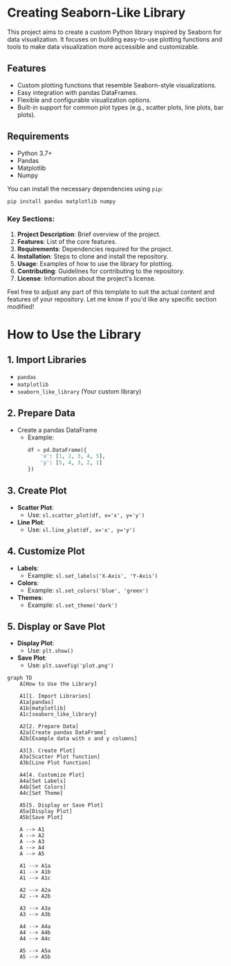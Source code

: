 # Creating Seaborn-Like Library

This project aims to create a custom Python library inspired by Seaborn for data visualization. It focuses on building easy-to-use plotting functions and tools to make data visualization more accessible and customizable.

## Features

- Custom plotting functions that resemble Seaborn-style visualizations.
- Easy integration with pandas DataFrames.
- Flexible and configurable visualization options.
- Built-in support for common plot types (e.g., scatter plots, line plots, bar plots).

## Requirements

- Python 3.7+
- Pandas
- Matplotlib
- Numpy

You can install the necessary dependencies using `pip`:

```bash
pip install pandas matplotlib numpy
```

### Key Sections:
1. **Project Description**: Brief overview of the project.
2. **Features**: List of the core features.
3. **Requirements**: Dependencies required for the project.
4. **Installation**: Steps to clone and install the repository.
5. **Usage**: Examples of how to use the library for plotting.
6. **Contributing**: Guidelines for contributing to the repository.
7. **License**: Information about the project's license.

Feel free to adjust any part of this template to suit the actual content and features of your repository. Let me know if you'd like any specific section modified!

# How to Use the Library

## 1. Import Libraries
- `pandas`
- `matplotlib`
- `seaborn_like_library` (Your custom library)

## 2. Prepare Data
- Create a pandas DataFrame
  - Example:
    ```python
    df = pd.DataFrame({
        'x': [1, 2, 3, 4, 5],
        'y': [5, 4, 3, 2, 1]
    })
    ```

## 3. Create Plot
- **Scatter Plot**:
  - Use: `sl.scatter_plot(df, x='x', y='y')`
- **Line Plot**:
  - Use: `sl.line_plot(df, x='x', y='y')`

## 4. Customize Plot
- **Labels**:
  - Example: `sl.set_labels('X-Axis', 'Y-Axis')`
- **Colors**:
  - Example: `sl.set_colors('blue', 'green')`
- **Themes**:
  - Example: `sl.set_theme('dark')`

## 5. Display or Save Plot
- **Display Plot**:
  - Use: `plt.show()`
- **Save Plot**:
  - Use: `plt.savefig('plot.png')`
    

```mermaid
graph TD
    A[How to Use the Library]
    
    A1[1. Import Libraries]
    A1a[pandas]
    A1b[matplotlib]
    A1c[seaborn_like_library]

    A2[2. Prepare Data]
    A2a[Create pandas DataFrame]
    A2b[Example data with x and y columns]
    
    A3[3. Create Plot]
    A3a[Scatter Plot function]
    A3b[Line Plot function]
    
    A4[4. Customize Plot]
    A4a[Set Labels]
    A4b[Set Colors]
    A4c[Set Theme]
    
    A5[5. Display or Save Plot]
    A5a[Display Plot]
    A5b[Save Plot]

    A --> A1
    A --> A2
    A --> A3
    A --> A4
    A --> A5

    A1 --> A1a
    A1 --> A1b
    A1 --> A1c
    
    A2 --> A2a
    A2 --> A2b
    
    A3 --> A3a
    A3 --> A3b
    
    A4 --> A4a
    A4 --> A4b
    A4 --> A4c
    
    A5 --> A5a
    A5 --> A5b

